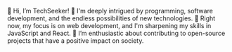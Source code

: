👋 Hi, I’m TechSeeker!
 👀 I'm deeply intrigued by programming, software development, and the endless possibilities of new technologies. 
🌱 Right now, my focus is on web development, and I'm sharpening my skills in JavaScript and React. 
💞️ I’m enthusiastic about contributing to open-source projects that have a positive impact on society. 
